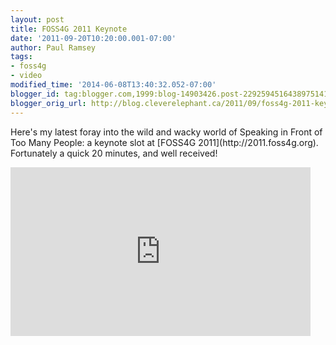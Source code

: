```yaml
---
layout: post
title: FOSS4G 2011 Keynote
date: '2011-09-20T10:20:00.001-07:00'
author: Paul Ramsey
tags:
- foss4g
- video
modified_time: '2014-06-08T13:40:32.052-07:00'
blogger_id: tag:blogger.com,1999:blog-14903426.post-2292594516438975141
blogger_orig_url: http://blog.cleverelephant.ca/2011/09/foss4g-2011-keynote.html
---
```


<p>Here's my latest foray into the wild and wacky world of Speaking in Front of Too Many People: a keynote slot at [FOSS4G 2011](http://2011.foss4g.org). Fortunately a quick 20 minutes, and well received!</p><iframe src="http://player.vimeo.com/video/29401659?title=0&amp;byline=0&amp;portrait=0" width="480" height="270" frameborder="0" webkitAllowFullScreen allowFullScreen></iframe>


